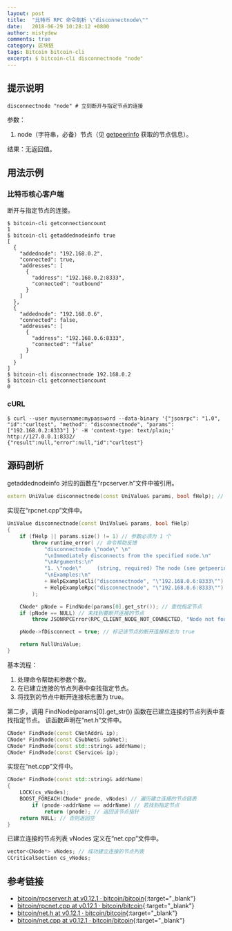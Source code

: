 ```yaml
---
layout: post
title:  "比特币 RPC 命令剖析 \"disconnectnode\""
date:   2018-06-29 10:28:12 +0800
author: mistydew
comments: true
category: 区块链
tags: Bitcoin bitcoin-cli
excerpt: $ bitcoin-cli disconnectnode "node"
---
```

## 提示说明

```shell
disconnectnode "node" # 立刻断开与指定节点的连接
```

参数：
1. node（字符串，必备）节点（见 [getpeerinfo](/blog/2018/05/bitcoin-rpc-command-getpeerinfo.html) 获取的节点信息）。

结果：无返回值。

## 用法示例

### 比特币核心客户端

断开与指定节点的连接。

```shell
$ bitcoin-cli getconnectioncount
1
$ bitcoin-cli getaddednodeinfo true
[
  {
    "addednode": "192.168.0.2",
    "connected": true,
    "addresses": [
      {
        "address": "192.168.0.2:8333",
        "connected": "outbound"
      }
    ]
  }, 
  {
    "addednode": "192.168.0.6",
    "connected": false,
    "addresses": [
      {
        "address": "192.168.0.6:8333",
        "connected": "false"
      }
    ]
  }
]
$ bitcoin-cli disconnectnode 192.168.0.2
$ bitcoin-cli getconnectioncount
0
```

### cURL

```shell
$ curl --user myusername:mypassword --data-binary '{"jsonrpc": "1.0", "id":"curltest", "method": "disconnectnode", "params": ["192.168.0.2:8333"] }' -H 'content-type: text/plain;' http://127.0.0.1:8332/
{"result":null,"error":null,"id":"curltest"}
```

## 源码剖析

getaddednodeinfo 对应的函数在“rpcserver.h”文件中被引用。

```cpp
extern UniValue disconnectnode(const UniValue& params, bool fHelp); // 断开与指定节点的连接
```

实现在“rpcnet.cpp”文件中。

```cpp
UniValue disconnectnode(const UniValue& params, bool fHelp)
{
    if (fHelp || params.size() != 1) // 参数必须为 1 个
        throw runtime_error( // 命令帮助反馈
            "disconnectnode \"node\" \n"
            "\nImmediately disconnects from the specified node.\n"
            "\nArguments:\n"
            "1. \"node\"     (string, required) The node (see getpeerinfo for nodes)\n"
            "\nExamples:\n"
            + HelpExampleCli("disconnectnode", "\"192.168.0.6:8333\"")
            + HelpExampleRpc("disconnectnode", "\"192.168.0.6:8333\"")
        );

    CNode* pNode = FindNode(params[0].get_str()); // 查找指定节点
    if (pNode == NULL) // 未找到要断开连接的节点
        throw JSONRPCError(RPC_CLIENT_NODE_NOT_CONNECTED, "Node not found in connected nodes");

    pNode->fDisconnect = true; // 标记该节点的断开连接标志为 true

    return NullUniValue;
}
```

基本流程：
1. 处理命令帮助和参数个数。
2. 在已建立连接的节点列表中查找指定节点。
3. 将找到的节点中断开连接标志置为 true。

第二步，调用 FindNode(params[0].get_str()) 函数在已建立连接的节点列表中查找指定节点。
该函数声明在“net.h”文件中。

```cpp
CNode* FindNode(const CNetAddr& ip);
CNode* FindNode(const CSubNet& subNet);
CNode* FindNode(const std::string& addrName);
CNode* FindNode(const CService& ip);
```

实现在“net.cpp”文件中。

```cpp
CNode* FindNode(const std::string& addrName)
{
    LOCK(cs_vNodes);
    BOOST_FOREACH(CNode* pnode, vNodes) // 遍历建立连接的节点链表
        if (pnode->addrName == addrName) // 若找到指定节点
            return (pnode); // 返回该节点指针
    return NULL; // 否则返回空
}
```

已建立连接的节点列表 vNodes 定义在“net.cpp”文件中。

```cpp
vector<CNode*> vNodes; // 成功建立连接的节点列表
CCriticalSection cs_vNodes;
```

## 参考链接

* [bitcoin/rpcserver.h at v0.12.1 · bitcoin/bitcoin](https://github.com/bitcoin/bitcoin/blob/v0.12.1/src/rpcserver.h){:target="_blank"}
* [bitcoin/rpcnet.cpp at v0.12.1 · bitcoin/bitcoin](https://github.com/bitcoin/bitcoin/blob/v0.12.1/src/rpcnet.cpp){:target="_blank"}
* [bitcoin/net.h at v0.12.1 · bitcoin/bitcoin](https://github.com/bitcoin/bitcoin/blob/v0.12.1/src/net.h){:target="_blank"}
* [bitcoin/net.cpp at v0.12.1 · bitcoin/bitcoin](https://github.com/bitcoin/bitcoin/blob/v0.12.1/src/net.cpp){:target="_blank"}
